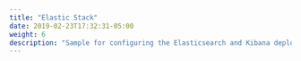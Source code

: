 ```yaml
---
title: "Elastic Stack"
date: 2019-02-23T17:32:31-05:00
weight: 6
description: "Sample for configuring the Elasticsearch and Kibana deployments and services for the operator's logs."
---
```

